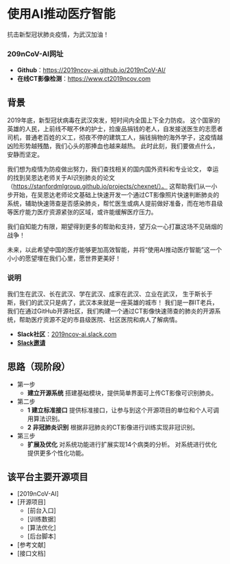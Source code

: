 # 使用AI推动医疗智能

抗击新型冠状肺炎疫情，为武汉加油！

### 209nCoV-AI网址
- **Github**：https://2019ncov-ai.github.io/2019nCoV-AI/
- **在线CT影像检测**：https://www.ct2019ncov.com



## 背景
2019年底，新型冠状病毒在武汉突发，短时间内全国上下全力防疫。
这个国家的英雄的人民，上前线不眠不休的护士，捡废品捐钱的老人，自发接送医生的志愿者司机，普通老百姓的义工，彻夜不停的建筑工人，捐钱捐物的海外学子，这疫情越凶险形势越残酷，我们心头的那捧血也越来越热。
此时此刻，我们要做点什么，安静而坚定。
    
我们想为疫情为防疫做出努力，我们查找相关的国内国外资料和专业论文，
幸运的找到吴恩达老师关于AI识别肺炎的论文（https://stanfordmlgroup.github.io/projects/chexnet/）。
这帮助我们从一小步开始，在吴恩达老师论文基础上快速开发一个通过CT影像照片快速判断肺炎的系统，辅助快速筛查是否感染肺炎，帮忙医生或病人提前做好准备，而在地市县级等医疗能力医疗资源紧张的区域，或许能缓解医疗压力。
    
我们自知能力有限，期望得到更多的帮助和支持，望万众一心打赢这场不见硝烟的战争！

未来，以此希望中国的医疗能够更加高效智能，并将“使用AI推动医疗智能”这一个小小的愿望埋在我们心里，愿世界更美好！



### 说明
我们生在武汉、长在武汉、学在武汉、成家在武汉、立业在武汉， 生于斯长于斯，我们的武汉只是病了，武汉本来就是一座英雄的城市！
我们是一群IT老兵，我们在通过GitHub开源社区，我们构建一个通过CT影像快速筛查的肺炎的开源系统，帮助医疗资源不足的市县级医院、社区医院和病人了解病情。

- **Slack社区**：[2019ncov-ai.slack.com](http://2010ncov-ai.slack.com)
- **[Slack邀请](https://join.slack.com/t/2019ncov-ai/shared_invite/enQtOTM3MTE3MTk2OTY3LTA0YmMwMGI3ZTJjNDI3NTJkNDM1MTNkYzdhNjA1ZGM2MzlhNWYzMTU4YTBlNTZiZDg2YjBjZDEzOTYyMjYwNTc)**



## 思路（现阶段）
- 第一步
  - **建立开源系统**
  搭建基础模块，提供简单界面可上传CT影像可识别肺炎。
- 第二步
  - **1 建立标准接口**
  提供标准接口，让参与到这个开源项目的单位和个人可调用算法识别。
  - **2 非冠肺炎识别**
  根据非冠肺炎的CT影像进行训练实现非冠识别。
- 第三步
  - **扩展及优化**
  对系统功能进行扩展实现14个病类的分析。
  对系统进行优化提供更多个性化功能。


## 该平台主要开源项目
- [2019nCoV-AI]
- [开源项目]
    - [前台入口]
    - [训练数据]
    - [算法优化]
    - [后台脚本]
- [参考文献]
- [接口文档]
